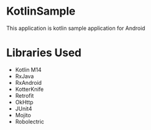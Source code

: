 # KotlinSample
This application is kotlin sample application for Android

# Libraries Used
- Kotlin M14
- RxJava
- RxAndroid
- KotterKnife
- Retrofit
- OkHttp
- JUnit4
- Mojito
- Robolectric
